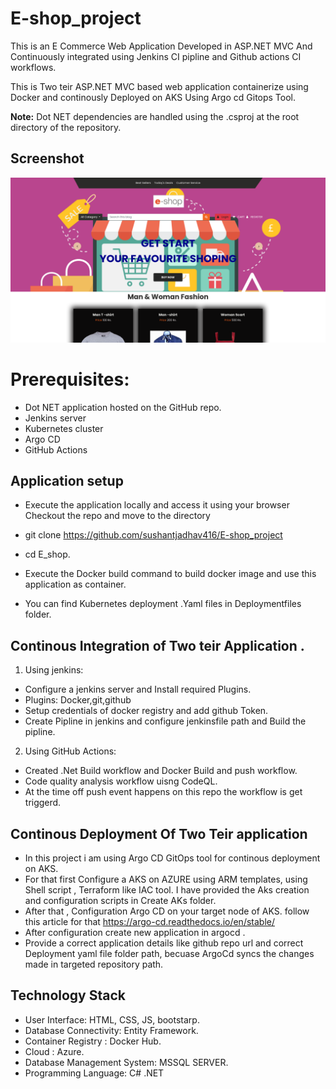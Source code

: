 # E-shop_project
This is an  E Commerce Web Application Developed in ASP.NET MVC And Continuously integrated using Jenkins CI pipline and Github actions CI workflows.

This is Two teir ASP.NET MVC based web application containerize using Docker and continously Deployed on AKS Using Argo cd Gitops Tool.

**Note:**  Dot NET dependencies are handled using the .csproj at the root directory of the repository.
## Screenshot
![Alt text](Project1_e-shop.png)


# Prerequisites:
- Dot NET application hosted on the GitHub repo.
- Jenkins server
- Kubernetes cluster
- Argo CD
- GitHub Actions

## Application setup 


- Execute the application locally and access it using your browser Checkout the repo and move to the directory

- git clone https://github.com/sushantjadhav416/E-shop_project

- cd E_shop.

- Execute the Docker build command to build docker image and use this application as container.
  
- You can find Kubernetes deployment .Yaml files in Deploymentfiles folder.

## Continous Integration of Two teir Application .
1. Using jenkins:
- Configure a jenkins server and Install required Plugins.
- Plugins: Docker,git,github
- Setup credentials of docker registry and add github Token.
- Create Pipline in jenkins and configure jenkinsfile path and Build the pipline.

2. Using GitHub Actions:
- Created .Net Build workflow  and Docker Build and push workflow.
- Code quality analysis workflow uisng CodeQL. 
- At the time off push event happens on this repo the workflow is get triggerd.

## Continous Deployment Of Two Teir application
- In this project i am  using Argo CD GitOps tool for continous deployment on AKS.
- For that first Configure a AKS on AZURE  using ARM templates, using Shell script , Terraform like IAC tool. I have provided the Aks creation and configuration scripts in Create AKs folder.
- After that , Configuration Argo CD on your target node of AKS.
  follow this article for that https://argo-cd.readthedocs.io/en/stable/
- After configuration create new application in argocd .
- Provide a correct application details like github repo url and correct Deployment yaml file folder path, becuase ArgoCd syncs the changes made in targeted repository path.
 
## Technology Stack
- User Interface: HTML, CSS, JS, bootstarp.
- Database Connectivity: Entity Framework.
- Container Registry : Docker Hub.
- Cloud : Azure.
- Database Management System: MSSQL SERVER.
- Programming Language: C# .NET

  
